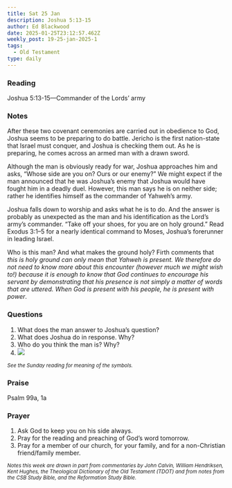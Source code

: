 ```yaml
---
title: Sat 25 Jan
description: Joshua 5:13-15
author: Ed Blackwood
date: 2025-01-25T23:12:57.462Z
weekly_post: 19-25-jan-2025-1
tags:
  - Old Testament
type: daily
---
```

### Reading

Joshua 5:13-15—Commander of the Lords’ army

### Notes

After these two covenant ceremonies are carried out in obedience to God, Joshua seems to be preparing to do battle. Jericho is the first nation-state that Israel must conquer, and Joshua is checking them out. As he is preparing, he comes across an armed man with a drawn sword.

Although the man is obviously ready for war, Joshua approaches him and asks, “Whose side are you on? Ours or our enemy?” We might expect if the man announced that he was Joshua’s enemy that Joshua would have fought him in a deadly duel. However, this man says he is on neither side; rather he identifies himself as the commander of Yahweh’s army.

Joshua falls down to worship and asks what he is to do. And the answer is probably as unexpected as the man and his identification as the Lord’s army’s commander. “Take off your shoes, for you are on holy ground.” Read Exodus 3:1–5 for a nearly identical command to Moses, Joshua’s forerunner in leading Israel.

Who is this man? And what makes the ground holy? Firth comments that *this is holy ground can only mean that Yahweh is present. We therefore do not need to know more about this encounter (however much we might wish to!) because it is enough to know that God continues to encourage his servant by demonstrating that his presence is not simply a matter of words that are uttered. When God is present with his people, he is present with power*.

### Questions

1. What does the man answer to Joshua’s question?
2. What does Joshua do in response. Why?
3. Who do you think the man is? Why?
4. ![](/static/img/family_worship_study_ed-swedish_questions.png)

<div><small><i>See the Sunday reading for meaning of the symbols.</i></small></div>

### Praise

P﻿salm 99a, 1a

### Prayer

1. Ask God to keep you on his side always.
2. Pray for the reading and preaching of God’s word tomorrow.
3. Pray for a member of our church, for your family, and for a non-Christian friend/family member.

<div><small><i>Notes this week are drawn in part from commentaries by John Calvin, William Hendriksen, Kent Hughes, the Theological Dictionary of the Old Testament (TDOT) and from notes from the CSB Study Bible, and the Reformation Study Bible.</i></small></div>